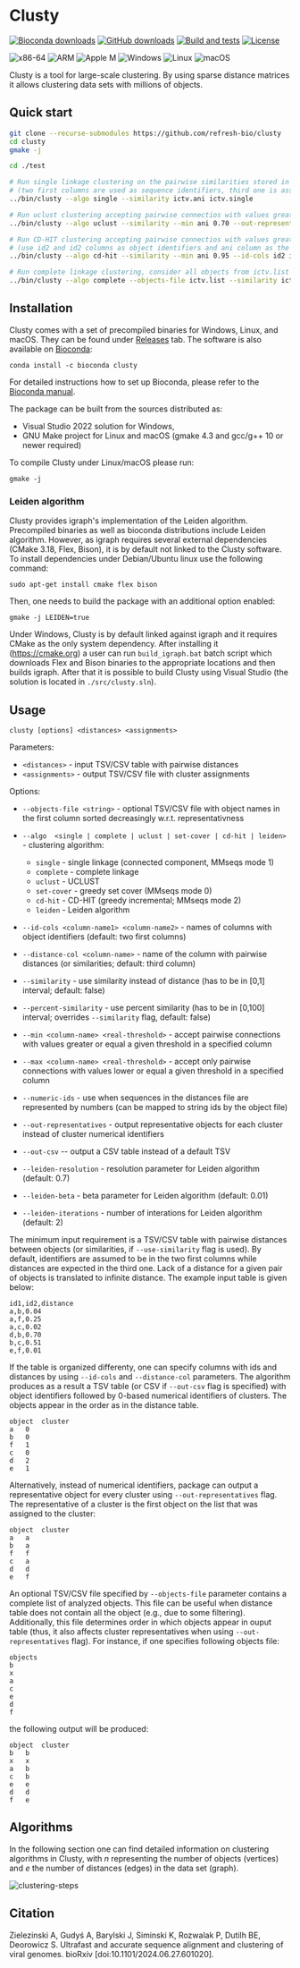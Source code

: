 # Clusty

[![Bioconda downloads](https://img.shields.io/conda/dn/bioconda/clusty.svg?style=flag&label=Bioconda%20downloads)](https://anaconda.org/bioconda/clusty)
[![GitHub downloads](https://img.shields.io/github/downloads/refresh-bio/clusty/total.svg?style=flag&label=GitHub%20downloads)](https://github.com/refresh-bio/clusty/releases)
[![Build and tests](../../workflows/Build%20and%20tests/badge.svg)](../../actions/workflows/main.yml)
[![License](https://anaconda.org/bioconda/famsa/badges/license.svg)](https://www.gnu.org/licenses/gpl-3.0.html)

![x86-64](https://img.shields.io/static/v1?label=%E2%80%8B&message=x86-64&color=yellow&logo=PCGamingWiki&logoColor=white)
![ARM](https://img.shields.io/static/v1?label=%E2%80%8B&message=ARM&color=yellow&logo=Raspberry%20Pi&logoColor=white)
![Apple M](https://img.shields.io/static/v1?label=%E2%80%8B&message=Apple%20M&color=yellow&logo=Apple&logoColor=white)
![Windows](https://img.shields.io/badge/%E2%80%8B-Windows-00A98F?logo=windows)
![Linux](https://img.shields.io/static/v1?label=%E2%80%8B&message=Linux&color=00A98F&logo=linux&logoColor=white)
![macOS](https://img.shields.io/badge/%E2%80%8B-macOS-00A98F?logo=apple)


Clusty is a tool for large-scale clustering. By using sparse distance matrices it allows clustering data sets with millions of objects. 

## Quick start

```bash
git clone --recurse-submodules https://github.com/refresh-bio/clusty
cd clusty
gmake -j

cd ./test

# Run single linkage clustering on the pairwise similarities stored in ictv.ani file, output cluster identifiers
# (two first columns are used as sequence identifiers, third one is assumed to store similarities).
../bin/clusty --algo single --similarity ictv.ani ictv.single

# Run uclust clustering accepting pairwise connectios with values greater or equal 0.70 in the ani column, output cluster representatives.
../bin/clusty --algo uclust --similarity --min ani 0.70 --out-representatives ictv.ani ictv.uclust.70

# Run CD-HIT clustering accepting pairwise connectios with values greater or equal 0.95 in the ani column, output cluster identifiers
# (use id2 and id2 columns as object identifiers and ani column as the similarity).
../bin/clusty --algo cd-hit --similarity --min ani 0.95 --id-cols id2 id1 --distance-col ani vir61.ani vir61.single.95

# Run complete linkage clustering, consider all objects from ictv.list file (including those without pairwise connections).
../bin/clusty --algo complete --objects-file ictv.list --similarity ictv.ani ictv.complete

```


## Installation

Clusty comes with a set of precompiled binaries for Windows, Linux, and macOS. They can be found under [Releases](./releases) tab.
The software is also available on [Bioconda](https://anaconda.org/bioconda/clusty):
```
conda install -c bioconda clusty
```
For detailed instructions how to set up Bioconda, please refer to the [Bioconda manual](https://bioconda.github.io/user/install.html#install-conda). 

The package can be built from the sources distributed as:
* Visual Studio 2022 solution for Windows,
* GNU Make project for Linux and macOS (gmake 4.3 and gcc/g++ 10 or newer required)

To compile Clusty under Linux/macOS please run:
```
gmake -j 
```

### Leiden algorithm

Clusty provides igraph's implementation of the Leiden algorithm. Precompiled binaries as well as bioconda distributions include Leiden algorithm. However, as igraph requires several external dependencies (CMake 3.18, Flex, Bison), it is by default not linked to the Clusty software. To install dependencies under Debian/Ubuntu linux use the following command:
```
sudo apt-get install cmake flex bison
```
Then, one needs to build the package with an additional option enabled:
```
gmake -j LEIDEN=true
```

Under Windows, Clusty is by default linked against igraph and it requires CMake as the only system dependency. After installing it (https://cmake.org) a user can run `build_igraph.bat` batch script which downloads Flex and Bison binaries to the appropriate locations and then builds igraph. After that it is possible to build Clusty using Visual Studio (the solution is located in `./src/clusty.sln`).


## Usage
`clusty [options] <distances> <assignments>`

Parameters:

* `<distances>` - input TSV/CSV table with pairwise distances
* `<assignments>` - output TSV/CSV file with cluster assignments

Options:

* `--objects-file <string>` - optional TSV/CSV file with object names in the first column sorted decreasingly w.r.t. representativness
* `--algo  <single | complete | uclust | set-cover | cd-hit | leiden>` - clustering algorithm:
  * `single`    - single linkage (connected component, MMseqs mode 1)
  * `complete`  - complete linkage
  * `uclust`    - UCLUST
  * `set-cover` - greedy set cover (MMseqs mode 0)
  * `cd-hit`    - CD-HIT (greedy incremental; MMseqs mode 2)
  * `leiden`    - Leiden algorithm
  
* `--id-cols <column-name1> <column-name2>` - names of columns with object identifiers (default: two first columns)
* `--distance-col <column-name>` - name of the column with pairwise distances (or similarities; default: third column)
* `--similarity` - use similarity instead of distance (has to be in [0,1] interval; default: false)
* `--percent-similarity` - use percent similarity (has to be in [0,100] interval; overrides `--similarity` flag, default: false)
* `--min <column-name> <real-threshold>` - accept pairwise connections with values greater or equal a given threshold in a specified column
* `--max <column-name> <real-threshold>` - accept only pairwise connections with values lower or equal a given threshold in a specified column
* `--numeric-ids` - use when sequences in the distances file are represented by numbers (can be mapped to string ids by the object file)
* `--out-representatives` - output representative objects for each cluster instead of cluster numerical identifiers
* `--out-csv` -- output a CSV table instead of a default TSV

* `--leiden-resolution` - resolution parameter for Leiden algorithm (default: 0.7)
* `--leiden-beta` - beta parameter for Leiden algorithm (default: 0.01)
* `--leiden-iterations` - number of interations for Leiden algorithm (default: 2)


The minimum input requirement is a TSV/CSV table with pairwise distances between objects (or similarities, if `--use-similarity` flag is used). By default, identifiers are assumed to be in the two first columns while distances are expected in the third one. Lack of a distance for a given pair of objects is translated to infinite distance. The example input table is given below:
```
id1,id2,distance
a,b,0.04
a,f,0.25
a,c,0.02
d,b,0.70
b,c,0.51
e,f,0.01
``` 

If the table is organized differenty, one can specify columns with ids and distances by using `--id-cols` and `--distance-col` parameters. The algorithm produces as a result a TSV table (or CSV if `--out-csv` flag is specified) with object identifiers followed by 0-based numerical identifiers of clusters. The objects appear in the order as in the distance table.
```
object	cluster
a	0
b	0
f	1
c	0
d	2
e	1
```

Alternatively, instead of numerical identifiers, package can output a representative object for every cluster using `--out-representatives` flag. The representative of a cluster is the first object on the list that was assigned to the cluster:
```
object	cluster
a	a
b	a
f	f
c	a
d	d
e	f
```

An optional TSV/CSV file specified by `--objects-file` parameter contains a complete list of analyzed objects. This file can be useful when distance table does not contain all the object (e.g., due to some filtering). Additionally, this file determines order in which objects appear in ouput table (thus, it also affects cluster representatives when using `--out-representatives` flag). For instance, if one specifies following objects file:
```
objects
b
x
a
c
e
d
f
```

the following output will be produced:
```
object	cluster
b	b
x	x
a	b
c	b
e	e
d	d
f	e
```
## Algorithms

In the following section one can find detailed information on clustering algorithms in Clusty, with *n* representing the number of objects (vertices) and *e* the number of distances (edges) in the data set (graph).

![clustering-steps](https://github.com/user-attachments/assets/6d325442-0474-4759-8fff-4c732b97b080)


## Citation
Zielezinski A, Gudyś A, Barylski J, Siminski K, Rozwalak P, Dutilh BE, Deorowicz S. Ultrafast and accurate sequence alignment and clustering of viral genomes. bioRxiv [doi:10.1101/2024.06.27.601020].

###
